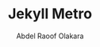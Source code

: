 ---
title: "Jekyll Metro"
github: https://github.com/olakara/JekyllMetro
demo: http://abdelraoof.com
author: Abdel Raoof Olakara
draft: true
ssg:
  - Jekyll
cms:
  - No Cms
---
